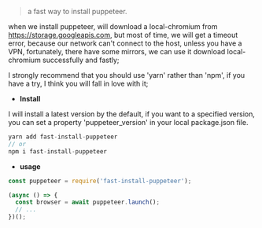 > a fast way to install puppeteer.

when we install puppeteer, will download a local-chromium from https://storage.googleapis.com, but most of time, we will get a timeout error, because our network can't connect to the host, unless you have a VPN, fortunately, there have some mirrors, we can use it download local-chromium successfully and fastly;

I strongly recommend that you should use 'yarn' rather than 'npm', if you have a try, I think you will fall in love with it;

* **Install**

I will install a latest version by the default, if you want to a specified version, you can set a property 'puppeteer_version' in your local package.json file.

```js
yarn add fast-install-puppeteer
// or
npm i fast-install-puppeteer
```

* **usage**

```js
const puppeteer = require('fast-install-puppeteer');

(async () => {
  const browser = await puppeteer.launch();
  // ...
})();

```
